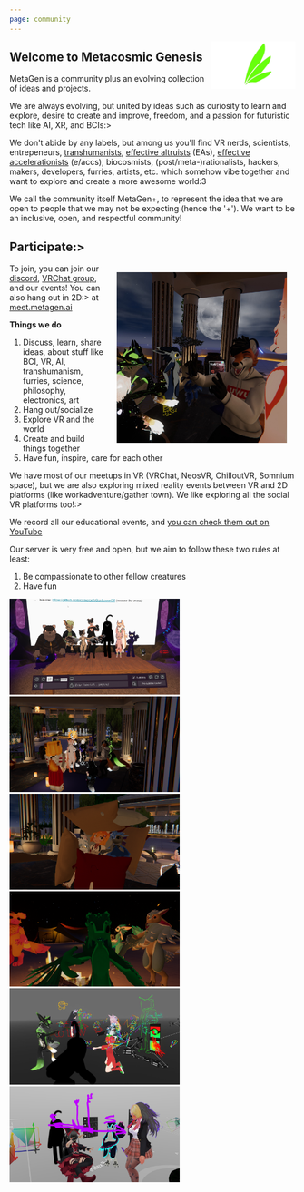 ```yaml
---
page: community
---
```


<img alt="logo based on Avali icon by Ryuujin-ZERO, CC-BY" title="logo based on Avali icon by Ryuujin-ZERO, CC-BY" src="logo_feathers.png" width="150px" style="float:right;">

## Welcome to Metacosmic Genesis

MetaGen is a community plus an evolving collection of ideas and projects.

We are always evolving, but united by ideas such as curiosity to learn and explore, desire to create and improve, freedom, and a passion for futuristic tech like AI, XR, and BCIs:>

We don't abide by any labels, but among us you'll find VR nerds, scientists, entrepeneurs, [transhumanists](https://en.wikipedia.org/wiki/Transhumanism), [effective altruists](https://www.effectivealtruism.org/) (EAs), [effective accelerationists](https://effectiveaccelerationism.substack.com/p/repost-notes-on-eacc-principles-and) (e/accs), biocosmists, (post/meta-)rationalists, hackers, makers, developers, furries, artists, etc. which somehow vibe together and want to explore and create a more awesome world:3

We call the community itself MetaGen+, to represent the idea that we are open to people that we may not be expecting (hence the '+'). We want to be an inclusive, open, and respectful community!

## Participate:>

<img src="img/event2.jpg" width="300px" style="float:right; padding: 15px;">

To join, you can join our [discord](/discord), [VRChat group](https://vrc.group/MGEN.2812), and our events! You can also hang out in 2D:> at [meet.metagen.ai](https://meet.metagen.ai/)

__Things we do__

1. Discuss, learn, share ideas, about stuff like BCI, VR, AI, transhumanism, furries, science, philosophy, electronics, art 
2. Hang out/socialize
3. Explore VR and the world
4. Create and build things together
5. Have fun, inspire, care for each other

We have most of our meetups in VR (VRChat, NeosVR, ChilloutVR, Somnium space), but we are also exploring mixed reality events between VR and 2D platforms (like workadventure/gather town). We like exploring all the social VR platforms too!:>

We record all our educational events, and [you can check them out on YouTube](https://www.youtube.com/playlist?list=PLmwqDOin_Zt48iB6dzKmE3tLdWqxTc3ha)

Our server is very free and open, but we aim to follow these two rules at least:

1. Be compassionate to other fellow creatures 
2. Have fun

<img src="img/event1.png" width="300px" style="">
<img src="img/event3.png" width="300px" style="">
<img src="img/event4.png" width="300px" style="">
<img src="img/event5.png" width="300px" style="">
<img src="img/event_shaders.JPG" width="300px" style="">
<img src="img/event_shaders2.png" width="300px" style="">
